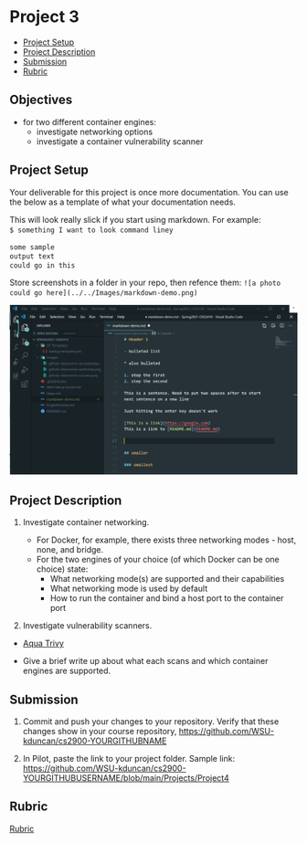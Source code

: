 # Project 3

- [Project Setup](#Project-Setup)
- [Project Description](#Project-Description)
- [Submission](#Submission)
- [Rubric](#Rubric)

## Objectives

- for two different container engines:
  - investigate networking options
  - investigate a container vulnerability scanner

## Project Setup

Your deliverable for this project is once more documentation. You can use the below as a template of what your documentation needs.

This will look really slick if you start using markdown. For example:  
`$ something I want to look command liney`

```
some sample
output text
could go in this
```

Store screenshots in a folder in your repo, then refence them:
`![a photo could go here](../../Images/markdown-demo.png)`

![a photo could go here](../../Images/markdown-demo.png)

## Project Description

1. Investigate container networking.

   - For Docker, for example, there exists three networking modes - host, none, and bridge.
   - For the two engines of your choice (of which Docker can be one choice) state:
     - What networking mode(s) are supported and their capabilities
     - What networking mode is used by default
     - How to run the container and bind a host port to the container port

2. Investigate vulnerability scanners.

- [Aqua Trivy](https://aquasecurity.github.io/trivy/v0.21.0/)

- Give a brief write up about what each scans and which container engines are supported.

## Submission

1. Commit and push your changes to your repository. Verify that these changes show in your course repository, https://github.com/WSU-kduncan/cs2900-YOURGITHUBNAME

2. In Pilot, paste the link to your project folder. Sample link: https://github.com/WSU-kduncan/cs2900-YOURGITHUBUSERNAME/blob/main/Projects/Project4

## Rubric

[Rubric](Rubric.md)
